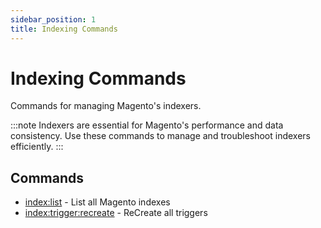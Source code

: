 ```yaml
---
sidebar_position: 1
title: Indexing Commands
---
```


# Indexing Commands

Commands for managing Magento's indexers.

:::note
Indexers are essential for Magento's performance and data consistency. Use these commands to manage and troubleshoot indexers efficiently.
:::

## Commands

- [index:list](./index-list.md) - List all Magento indexes
- [index:trigger:recreate](./index-trigger-recreate.md) - ReCreate all triggers
